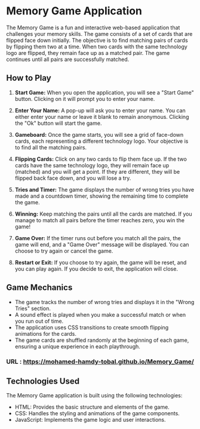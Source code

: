 # Memory Game Application

The Memory Game is a fun and interactive web-based application that challenges your memory skills. The game consists of a set of cards that are flipped face down initially. The objective is to find matching pairs of cards by flipping them two at a time. When two cards with the same technology logo are flipped, they remain face up as a matched pair. The game continues until all pairs are successfully matched.

## How to Play

1. **Start Game:** When you open the application, you will see a "Start Game" button. Clicking on it will prompt you to enter your name.

2. **Enter Your Name:** A pop-up will ask you to enter your name. You can either enter your name or leave it blank to remain anonymous. Clicking the "Ok" button will start the game.

3. **Gameboard:** Once the game starts, you will see a grid of face-down cards, each representing a different technology logo. Your objective is to find all the matching pairs.

4. **Flipping Cards:** Click on any two cards to flip them face up. If the two cards have the same technology logo, they will remain face up (matched) and you will get a point. If they are different, they will be flipped back face down, and you will lose a try.

5. **Tries and Timer:** The game displays the number of wrong tries you have made and a countdown timer, showing the remaining time to complete the game.

6. **Winning:** Keep matching the pairs until all the cards are matched. If you manage to match all pairs before the timer reaches zero, you win the game!

7. **Game Over:** If the timer runs out before you match all the pairs, the game will end, and a "Game Over" message will be displayed. You can choose to try again or cancel the game.

8. **Restart or Exit:** If you choose to try again, the game will be reset, and you can play again. If you decide to exit, the application will close.

## Game Mechanics

- The game tracks the number of wrong tries and displays it in the "Wrong Tries" section.
- A sound effect is played when you make a successful match or when you run out of time.
- The application uses CSS transitions to create smooth flipping animations for the cards.
- The game cards are shuffled randomly at the beginning of each game, ensuring a unique experience in each playthrough.

### URL : https://mohamed-hamdy-tobal.github.io/Memory_Game/
## Technologies Used

The Memory Game application is built using the following technologies:

- HTML: Provides the basic structure and elements of the game.
- CSS: Handles the styling and animations of the game components.
- JavaScript: Implements the game logic and user interactions.
